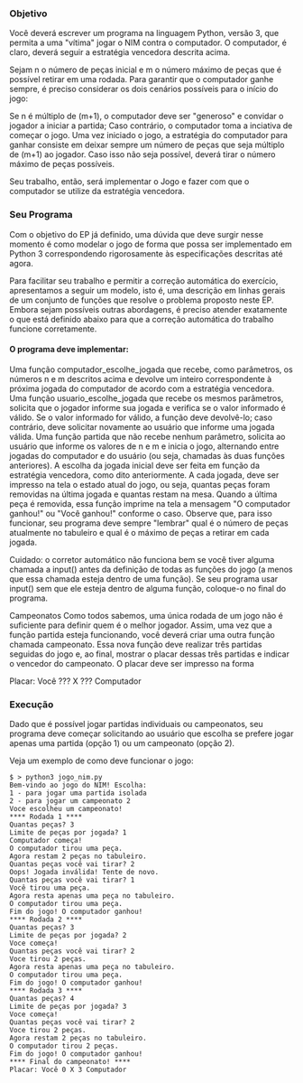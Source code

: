 ### Objetivo

Você deverá escrever um programa na linguagem Python, versão 3, que permita a uma "vítima" jogar o NIM contra o computador. O computador, é claro, deverá seguir a estratégia vencedora descrita acima.

Sejam n o número de peças inicial e m o número máximo de peças que é possível retirar em uma rodada. Para garantir que o computador ganhe sempre, é preciso considerar os dois cenários possíveis para o início do jogo:

Se n é múltiplo de (m+1), o computador deve ser "generoso" e convidar o jogador a iniciar a partida;
Caso contrário, o computador toma a inciativa de começar o jogo.
Uma vez iniciado o jogo, a estratégia do computador para ganhar consiste em deixar sempre um número de peças que seja múltiplo de (m+1) ao jogador. Caso isso não seja possível, deverá tirar o número máximo de peças possíveis.

Seu trabalho, então, será implementar o Jogo e fazer com que o computador se utilize da estratégia vencedora.

### Seu Programa
Com o objetivo do EP já definido, uma dúvida que deve surgir nesse momento é como modelar o jogo de forma que possa ser implementado em Python 3 correspondendo rigorosamente às especificações descritas até agora.

Para facilitar seu trabalho e permitir a correção automática do exercício, apresentamos a seguir um modelo, isto é, uma descrição em linhas gerais de um conjunto de funções que resolve o problema proposto neste EP. Embora sejam possíveis outras abordagens, é preciso atender exatamente o que está definido abaixo para que a correção automática do trabalho funcione corretamente.

#### O programa deve implementar:

Uma função computador_escolhe_jogada que recebe, como parâmetros, os números n e m descritos acima e devolve um inteiro correspondente à próxima jogada do computador de acordo com a estratégia vencedora.
Uma função usuario_escolhe_jogada que recebe os mesmos parâmetros, solicita que o jogador informe sua jogada e verifica se o valor informado é válido. Se o valor informado for válido, a função deve devolvê-lo; caso contrário, deve solicitar novamente ao usuário que informe uma jogada válida.
Uma função partida que não recebe nenhum parâmetro, solicita ao usuário que informe os valores de n e m e inicia o jogo, alternando entre jogadas do computador e do usuário (ou seja, chamadas às duas funções anteriores). A escolha da jogada inicial deve ser feita em função da estratégia vencedora, como dito anteriormente. A cada jogada, deve ser impresso na tela o estado atual do jogo, ou seja, quantas peças foram removidas na última jogada e quantas restam na mesa. Quando a última peça é removida, essa função imprime na tela a mensagem "O computador ganhou!" ou "Você ganhou!" conforme o caso.
Observe que, para isso funcionar, seu programa deve sempre "lembrar" qual é o número de peças atualmente no tabuleiro e qual é o máximo de peças a retirar em cada jogada.

Cuidado: o corretor automático não funciona bem se você tiver alguma chamada a input() antes da definição de todas as funções do jogo (a menos que essa chamada esteja dentro de uma função). Se seu programa usar input() sem que ele esteja dentro de alguma função, coloque-o no final do programa.

Campeonatos
Como todos sabemos, uma única rodada de um jogo não é suficiente para definir quem é o melhor jogador. Assim, uma vez que a função partida esteja funcionando, você deverá criar uma outra função chamada campeonato. Essa nova função deve realizar três partidas seguidas do jogo e, ao final, mostrar o placar dessas três partidas e indicar o vencedor do campeonato. O placar deve ser impresso na forma

Placar: Você ??? X ??? Computador

### Execução
Dado que é possível jogar partidas individuais ou campeonatos, seu programa deve começar solicitando ao usuário que escolha se prefere jogar apenas uma partida (opção 1) ou um campeonato (opção 2).

Veja um exemplo de como deve funcionar o jogo:


```
$ > python3 jogo_nim.py
Bem-vindo ao jogo do NIM! Escolha:
1 - para jogar uma partida isolada
2 - para jogar um campeonato 2
Voce escolheu um campeonato!
**** Rodada 1 ****
Quantas peças? 3
Limite de peças por jogada? 1
Computador começa!
O computador tirou uma peça.
Agora restam 2 peças no tabuleiro.
Quantas peças você vai tirar? 2
Oops! Jogada inválida! Tente de novo.
Quantas peças você vai tirar? 1
Você tirou uma peça.
Agora resta apenas uma peça no tabuleiro.
O computador tirou uma peça.
Fim do jogo! O computador ganhou!
**** Rodada 2 ****
Quantas peças? 3
Limite de peças por jogada? 2
Voce começa!
Quantas peças você vai tirar? 2 
Voce tirou 2 peças.
Agora resta apenas uma peça no tabuleiro.
O computador tirou uma peça.
Fim do jogo! O computador ganhou!
**** Rodada 3 ****
Quantas peças? 4
Limite de peças por jogada? 3
Voce começa!
Quantas peças você vai tirar? 2
Voce tirou 2 peças.
Agora restam 2 peças no tabuleiro.
O computador tirou 2 peças.
Fim do jogo! O computador ganhou!
**** Final do campeonato! ****
Placar: Você 0 X 3 Computador
```
